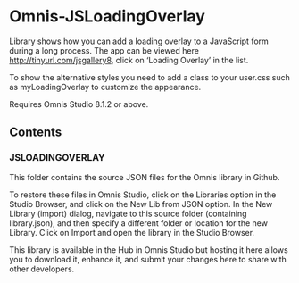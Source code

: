 # Omnis-JSLoadingOverlay
Library shows how you can add a loading overlay to a JavaScript form during a long process. The app can be viewed here http://tinyurl.com/jsgallery8, click on ‘Loading Overlay’ in the list.

To show the alternative styles you need to add a class to your user.css such as myLoadingOverlay to customize the appearance. 

Requires Omnis Studio 8.1.2 or above.

## Contents
### JSLOADINGOVERLAY
This folder contains the source JSON files for the Omnis library in Github. 

To restore these files in Omnis Studio, click on the Libraries option in the Studio Browser, and click on the New Lib from JSON option. In the New Library (import) dialog, navigate to this source folder (containing library.json), and then specify a different folder or location for the new Library. Click on Import and open the library in the Studio Browser. 

This library is available in the Hub in Omnis Studio but hosting it here allows you to download it, enhance it, and submit your changes here to share with other developers. 


